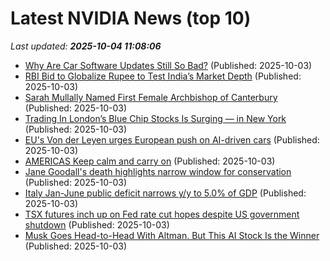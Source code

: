 # Latest NVIDIA News (top 10)
_Last updated: **2025-10-04 11:08:06**_

- [Why Are Car Software Updates Still So Bad?](https://www.wired.com/story/why-are-car-software-updates-still-so-bad/) (Published: 2025-10-03)
- [RBI Bid to Globalize Rupee to Test India’s Market Depth](https://biztoc.com/x/907254cb68bd9a8d) (Published: 2025-10-03)
- [Sarah Mullally Named First Female Archbishop of Canterbury](https://biztoc.com/x/3458eab25a71fda2) (Published: 2025-10-03)
- [Trading In London’s Blue Chip Stocks Is Surging — in New York](https://biztoc.com/x/eedef952823ca3e0) (Published: 2025-10-03)
- [EU's Von der Leyen urges European push on AI-driven cars](https://biztoc.com/x/79d018ebbe0c5c25) (Published: 2025-10-03)
- [AMERICAS Keep calm and carry on](https://biztoc.com/x/9295c6586a6323b8) (Published: 2025-10-03)
- [Jane Goodall's death highlights narrow window for conservation](https://biztoc.com/x/bf2964010d8a2cf1) (Published: 2025-10-03)
- [Italy Jan-June public deficit narrows y/y to 5.0% of GDP](https://biztoc.com/x/6244ae831c72a0b2) (Published: 2025-10-03)
- [TSX futures inch up on Fed rate cut hopes despite US government shutdown](https://biztoc.com/x/c2552c625da4d529) (Published: 2025-10-03)
- [Musk ​Goes Head-to-Head With Altman. But This AI Stock Is the Winner](https://biztoc.com/x/6f86e5debed16e26) (Published: 2025-10-03)
